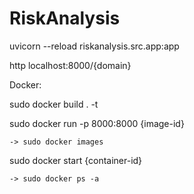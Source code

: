 # RiskAnalysis

uvicorn --reload riskanalysis.src.app:app

http localhost:8000/{domain}

Docker:

  sudo docker build . -t <tag>
  
  sudo docker run -p 8000:8000 {image-id}
  
    -> sudo docker images
  
  sudo docker start {container-id}
  
    -> sudo docker ps -a
